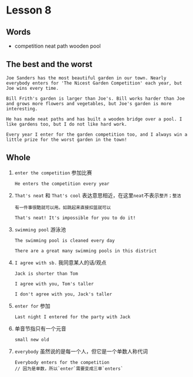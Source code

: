 # Lesson 8

## Words

- competition neat path wooden pool

## The best and the worst

```
Joe Sanders has the most beautiful garden in our town. Nearly everybody enters for 'The Nicest Garden Competition' each year, but Joe wins every time.

Bill Frith's garden is larger than Joe's. Bill works harder than Joe and grows more flowers and vegetables, but Joe's garden is more interesting.

He has made neat paths and has built a wooden bridge over a pool. I like gardens too, but I do not like hard work.

Every year I enter for the garden competition too, and I always win a little prize for the worst garden in the town!
```

## Whole

1. `enter the competition` 参加比赛

   ```
   He enters the competition every year
   ```

2. `That's neat` 和 `That's cool` 表达意思相近，在这里`neat`不表示`整齐；整洁`

   ```
   有一件事很酷就可以用。如跳起来直接扣篮就可以

   That's neat! It's impossible for you to do it!
   ```

3. `swimming pool` 游泳池

   ```
   The swimming pool is cleaned every day

   There are a great many swimming pools in this district
   ```

4. `I agree with sb.` 我同意某人的话/观点

   ```
   Jack is shorter than Tom

   I agree with you, Tom's taller

   I don't agree with you, Jack's taller
   ```

5. `enter for` 参加

   ```
   Last night I entered for the party with Jack
   ```

6. 单音节指只有一个元音

   ```
   small new old
   ```

7. `everybody` 虽然说的是每一个人，但它是一个单数人称代词

   ```
   Everybody enters for the competition
   // 因为是单数，所以`enter`需要变成三单`enters`
   ```
